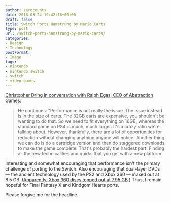 ```yaml
---
author: zerocounts
date: 2018-03-24 19:42:16+00:00
draft: false
title: Switch Ports Hamstrung by Mario Carts
type: post
url: /switch-ports-hamstrung-by-mario-carts/
categories:
- Design
- Technology
postFormat:
- Image
tags:
- nintendo
- nintendo switch
- switch
- video games
---
```


[Christopher Dring in conversation with Ralph Egas, CEO of Abstraction Games](https://www.gamesindustry.biz/articles/2018-03-21-how-they-got-ark-survival-evolved-working-on-switch):


<blockquote>He continues: "Performance is not really the issue. The issue instead is in the size of carts. The 32GB carts are expensive, you shouldn't be wanting to do that. So we need to fit everything on 16GB, whereas the standard game on PS4 is much, much larger. It's a crazy ratio we're talking about. However, thankfully, there are a lot of opportunities for reduction without changing anything anyone will notice. Another thing we can do is do a cartridge version and then do staggered downloads to make the game complete. That's probably the hardest part. Finding all the new technicalities and quirks that you get with a new platform.

</blockquote>

Interesting and somewhat encouraging that performance isn't the primary challenge of porting to the Switch. Also encouraging that dual-layer DVDs — the ancient technology used by the PS2 and Xbox 360 — maxed out at 8.5 GB. ([Apparently, Xbox 360 discs topped out at 7.95 GB](http://techland.time.com/2011/03/30/new-disc-format-for-xbox-360-adds-1-gb-still-no-match-for-blu-ray/).) Thus, I remain hopeful for Final Fantasy X and Kindgom Hearts ports.

Please forgive me for the headline.
